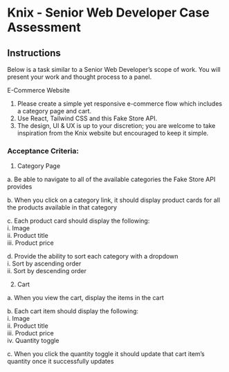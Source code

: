 # Knix - Senior Web Developer Case Assessment

## Instructions
  
Below is a task similar to a Senior Web Developer’s scope of work. You will present your work
and thought process to a panel.  

E-Commerce Website  
1. Please create a simple yet responsive e-commerce flow which includes a category page
and cart.  
2. Use React, Tailwind CSS and this Fake Store API.  
3. The design, UI & UX is up to your discretion; you are welcome to take inspiration from
the Knix website but encouraged to keep it simple.  

### Acceptance Criteria:
1. Category Page  

a. Be able to navigate to all of the available categories the Fake Store API provides  

b. When you click on a category link, it should display product cards for all the
products available in that category

c. Each product card should display the following:  
  i. Image  
  ii. Product title  
  iii. Product price  

d. Provide the ability to sort each category with a dropdown  
i. Sort by ascending order  
ii. Sort by descending order 

2. Cart  

a. When you view the cart, display the items in the cart  

b. Each cart item should display the following:  
i. Image  
ii. Product title  
iii. Product price  
iv. Quantity toggle  

c. When you click the quantity toggle it should update that cart item’s quantity once
it successfully updates  
